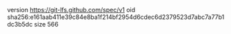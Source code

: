 version https://git-lfs.github.com/spec/v1
oid sha256:e161aab411e39c84e8ba1f214bf2954d6cdec6d2379523d7abc7a77b1dc3b5dc
size 566
